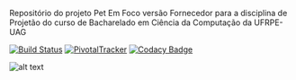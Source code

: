 Repositório do projeto Pet Em Foco versão Fornecedor para a disciplina de Projetão do curso de Bacharelado em Ciência da Computação da UFRPE-UAG 


[![Build Status](https://travis-ci.org/dariofrazao/projetopetemfocofornecedor.svg?branch=master)](https://travis-ci.org/dariofrazao/projetopetemfoco)       [![PivotalTracker](https://img.shields.io/badge/Pivotal%20Tracker-userstories-orange.svg)](https://www.pivotaltracker.com/n/projects/2121841)  [![Codacy Badge](https://api.codacy.com/project/badge/Grade/d2dc3673b41045d887eb189c16fa7949)](https://www.codacy.com/app/dariofrazao/projetopetemfocofornecedor?utm_source=github.com&amp;utm_medium=referral&amp;utm_content=dariofrazao/projetopetemfocofornecedor&amp;utm_campaign=Badge_Grade)




![alt text](https://github.com/dariofrazao/projetopetemfocofornecedor/blob/master/petemfoco.png)

